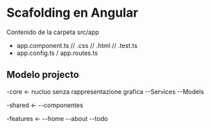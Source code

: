 # Scafolding en Angular

Contenido de la carpeta src/app

- app.component.ts // .css // .html // .test.ts
- app.config.ts / app.routes.ts

## Modelo projecto

-core <- nucluo senza rappresentazione grafica
--Services
--Models

-shared <-
--componentes

-features <-
--home
--about
--todo
